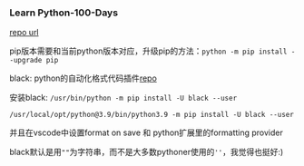 ### Learn Python-100-Days

[repo url](https://github.com/jackfrued/Python-100-Days)

pip版本需要和当前python版本对应，升级pip的方法：`python -m pip install --upgrade pip`

black: python的自动化格式代码插件[repo](https://github.com/psf/black)

安装black: `/usr/bin/python -m pip install -U black --user`

`/usr/local/opt/python@3.9/bin/python3.9 -m pip install -U black --user`

并且在vscode中设置format on save 和 python扩展里的formatting provider

black默认是用`""`为字符串，而不是大多数pythoner使用的`''`，我觉得也挺好:)
